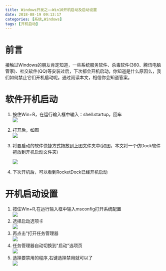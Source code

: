 ```yaml
---
title: Windows开发之——Win10开机启动及启动设置
date: 2018-08-19 09:13:17
categories: [系统,Windows]
tags: [开机启动]
---
```

# 前言
接触过Windows的朋友肯定知道，一些系统服务软件、杀毒软件(360、腾讯电脑管家)、社交软件(QQ)等安装过后，下次都会开机启动，你知道是什么原因么，我们如何禁止它们开机启动呢。通过阅读本文，相信你会知道答案。  

<!--more-->


# 软件开机启动
1. 按住Win+R，在运行输入框中输入：shell:startup，回车   
![][1]
 
2. 打开后，如图     
![][2]  

3. 将要启动的软件快捷方式拖放到上图文件夹中(如图，本文将一个仿Dock软件拖放到开机启动文件夹)
	
	![][3] 
	 
4. 下次开机后，可以看到RocketDock已经开机启动

# 开机启动设置
1. 按住Win+R,在运行输入框中输入msconfig打开系统配置  
![][4]  
2. 选择启动选项卡  
![][5]  
3. 再点击"打开任务管理器   
![][6]  
4. 任务管理器自动切换到"启动"选项页  
![][7] 
5. 选择要禁用的程序,右键选择禁用就可以了  
![][8]



[1]: http://bolo-imgs.pgzxc.com/windows-shell-startup.png
[2]: http://bolo-imgs.pgzxc.com/windows-shell-open.png
[3]: http://bolo-imgs.pgzxc.com/windows-move-startup.png
[4]: http://bolo-imgs.pgzxc.com/windows-open-msconfig.png
[5]: http://bolo-imgs.pgzxc.com/windows-msconfig-start.png
[6]: http://bolo-imgs.pgzxc.com/windows-msconfig-open.png
[7]: http://bolo-imgs.pgzxc.com/windows-manager-start.png
[8]: http://bolo-imgs.pgzxc.com/windows-manager-jinyong.png
